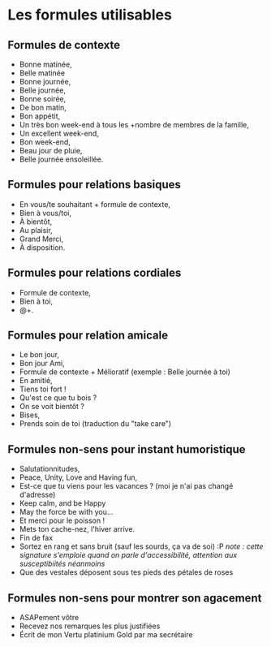 # Les formules utilisables 

## Formules de contexte
- Bonne matinée, 
- Belle matinée
- Bonne journée, 
- Belle journée, 
- Bonne soirée, 
- De bon matin, 
- Bon appétit,
- Un très bon week-end à tous les +nombre de membres de la famille, 
- Un excellent week-end,
- Bon week-end,
- Beau jour de pluie, 
- Belle journée ensoleillée.

## Formules pour relations basiques 
- En vous/te souhaitant + formule de contexte, 
- Bien à vous/toi, 
- À bientôt,
- Au plaisir,
- Grand Merci, 
- À disposition.


## Formules pour relations cordiales
- Formule de contexte, 
- Bien à toi, 
- @+.


## Formules pour relation amicale
- Le bon jour, 
- Bon jour Ami, 
- Formule de contexte + Mélioratif (exemple : Belle journée à toi) 
- En amitié, 
- Tiens toi fort !
- Qu'est ce que tu bois ?
- On se voit bientôt ?
- Bises, 
- Prends soin de toi (traduction du "take care")


## Formules non-sens pour instant humoristique
- Salutationnitudes, 
- Peace, Unity, Love and Having fun,
- Est-ce que tu viens pour les vacances ? (moi je n'ai pas changé d'adresse)
- Keep calm, and be Happy
- May the force be with you...
- Et merci pour le poisson !
- Mets ton cache-nez, l'hiver arrive.
- Fin de fax
- Sortez en rang et sans bruit (sauf les sourds, ça va de soi) :P _note : cette signature s'emploie quand on parle d'accessibilité, attention aux susceptibiités néanmoins_
- Que des vestales déposent sous tes pieds des pétales de roses


## Formules non-sens pour montrer son agacement
- ASAPement vôtre
- Recevez nos remarques les plus justifiées
- Écrit de mon Vertu platinium Gold par ma secrétaire
